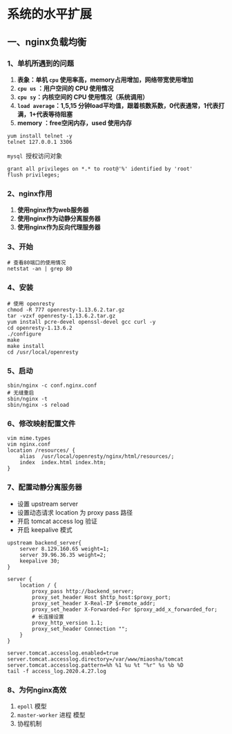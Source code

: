 # 系统的水平扩展

## 一、nginx负载均衡

### 1、单机所遇到的问题

1. **表象：单机 `cpu` 使用率高，memory占用增加，网络带宽使用增加**
2. **`cpu us` ：用户空间的 CPU 使用情况**
3. **`cpu sy`：内核空间的 CPU 使用情况（系统调用）**
4. **`load average`：1,5,15 分钟load平均值，跟着核数系数，0代表通常，1代表打满，1+代表等待阻塞**
5. **memory ：free空闲内存，used 使用内存**  

```shell
yum install telnet -y
telnet 127.0.0.1 3306
```

`mysql `授权访问对象

```mysql
grant all privileges on *.* to root@'%' identified by 'root'
flush privileges;
```

### 2、nginx作用

1. **使用nginx作为web服务器**
2. **使用nginx作为动静分离服务器**
3. **使用nginx作为反向代理服务器**

### 3、开始

```shell
# 查看80端口的使用情况
netstat -an | grep 80
```

### 4、安装

```shell
# 使用 openresty
chmod -R 777 openresty-1.13.6.2.tar.gz
tar -vzxf openresty-1.13.6.2.tar.gz
yum install pcre-devel openssl-devel gcc curl -y
cd openresty-1.13.6.2
./configure
make
make install
cd /usr/local/openresty
```

###  5、启动

```shell
sbin/nginx -c conf.nginx.conf
# 无缝重启
sbin/nginx -t
sbin/nginx -s reload 
```

### 6、修改映射配置文件

```nginx
vim mime.types
vim nginx.conf
location /resources/ {
    alias  /usr/local/openresty/nginx/html/resources/;
    index  index.html index.htm;
}
```

### 7、配置动静分离服务器

- 设置 upstream server
- 设置动态请求 location 为 proxy pass 路径
- 开启 tomcat access log 验证
- 开启 keepalive 模式

```nginx
upstream backend_server{
    server 8.129.160.65 weight=1;
    server 39.96.36.35 weight=2;
    keepalive 30;
}

server {
    location / {
        proxy_pass http://backend_server;
        proxy_set_header Host $http_host:$proxy_port;
        proxy_set_header X-Real-IP $remote_addr;
        proxy_set_header X-Forwarded-For $proxy_add_x_forwarded_for;
        # 长连接设置
        proxy_http_version 1.1;
        proxy_set_header Connection "";
    }
}
```

```properties
server.tomcat.accesslog.enabled=true
server.tomcat.accesslog.directory=/var/www/miaosha/tomcat
server.tomcat.accesslog.pattern=%h %1 %u %t "%r" %s %b %D
tail -f access_log.2020.4.27.log
```

### 8、为何nginx高效

1. `epoll` 模型
2. `master-worker` 进程 模型
3. 协程机制

















